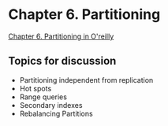 # Chapter 6. Partitioning

[Chapter 6. Partitioning in O'reilly](https://learning.oreilly.com/library/view/designing-data-intensive-applications/9781491903063/ch06.html)

## Topics for discussion

- Partitioning independent from replication
- Hot spots
- Range queries
- Secondary indexes
- Rebalancing Partitions